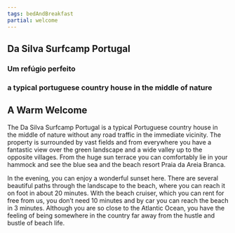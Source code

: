 ```yaml
---
tags: bedAndBreakfast
partial: welcome
---
```


<section>

## Da Silva Surfcamp Portugal

### Um refúgio perfeito

### a typical portuguese country house in the middle of nature

# A Warm Welcome


The Da Silva Surfcamp Portugal is a typical Portuguese country house in the middle of nature without any road traffic in the immediate vicinity. The property is surrounded by vast fields and from everywhere you have a fantastic view over the green landscape and a wide valley up to the opposite villages. From the huge sun terrace you can comfortably lie in your hammock and see the blue sea and the beach resort Praia da Areia Branca.

In the evening, you can enjoy a wonderful sunset here. There are several beautiful paths through the landscape to the beach, where you can reach it on foot in about 20 minutes. With the beach cruiser, which you can rent for free from us, you don’t need 10 minutes and by car you can reach the beach in 3 minutes. Although you are so close to the Atlantic Ocean, you have the feeling of being somewhere in the country far away from the hustle and bustle of beach life.
</section>